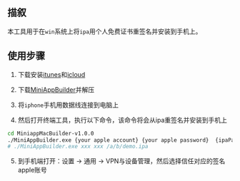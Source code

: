 ## 描叙
本工具用于在`win`系统上将`ipa`用个人免费证书重签名并安装到手机上。
## 使用步骤

1. 下载安装[itunes](https://support.apple.com/en-us/HT210384)和[icloud](https://support.apple.com/en-hk/HT204283)

2. 下载[MiniAppBuilder](https://github.com/yujon/ipa-win-builder/releases/)并解压

3. 将`iphone`手机用数据线连接到电脑上

4. 然后打开终端工具，执行以下命令，该命令将会从ipa重签名并安装到手机上

```sh
cd MiniappMacBuilder-v1.0.0
./MiniAppBuilder.exe {your apple account} {your apple password}  {ipaPath} 
# ./MiniAppBuilder.exe xxx xxx /a/b/demo.ipa

```

5. 到手机端打开：设置 -> 通用 -> VPN与设备管理，然后选择信任对应的签名apple账号